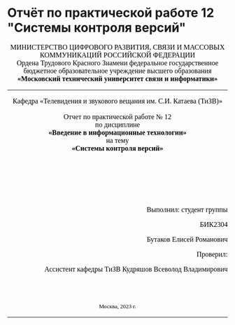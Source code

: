 # Отчёт по практической работе 12 "Системы контроля версий"
<font face="times new roman" size="3" color="black">
<center> МИНИСТЕРСТВО ЦИФРОВОГО РАЗВИТИЯ, СВЯЗИ И МАССОВЫХ КОММУНИКАЦИЙ РОССИЙСКОЙ ФЕДЕРАЦИИ </center>
<center>Ордена Трудового Красного Знамени федеральное государственное бюджетное образовательное учреждение высшего образования </center>
<center> <strong> «Московский технический университет связи и информатики» </strong> </center>

  <hr>
<center> Кафедра «Телевидения и звукового вещания им. С.И. Катаева (ТиЗВ)» </center>
<br>
<center> <font face="times new roman" size="3" color="black"> Отчет по практической работе № 12 </center>
<center>по дисциплине </center>
<center><b>«Введение в информационные технологии»</b></center>
<center>на тему</center>
<center><b>«Системы контроля версий»</b> </center>

</font>

  <br><br><br><br><br>
  <p  align="right"> <font face="times new roman" size="3" color="black"> Выполнил: студент группы </p>
  <p  align="right"> <font face="times new roman" size="3" color="black">       БИК2304 </p>
  <p  align="right"> <font face="times new roman" size="3" color="black"> Бутаков Елисей Романович</p>
  <p  align="right"> <font face="times new roman" size="3" color="black"> Проверил:</p>
  <p  align="right"> <font face="times new roman" size="3" color="black"> Ассистент кафедры ТиЗВ Кудряшов Всеволод Владимирович </p>
  <br>
  <br>

  <p  align="center"> <font face="times new roman" size="2" color="black"> Москва, 2023 г. </p>

  <hr>
